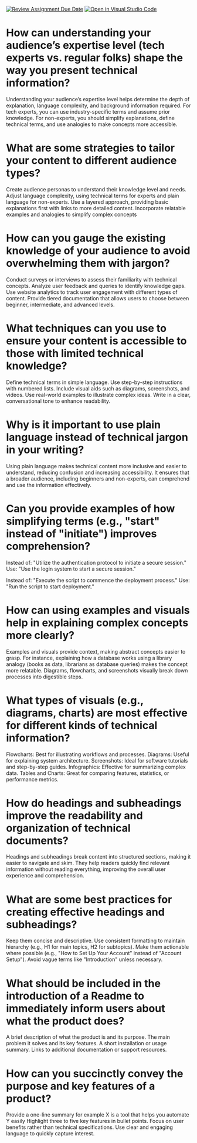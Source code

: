 [![Review Assignment Due Date](https://classroom.github.com/assets/deadline-readme-button-22041afd0340ce965d47ae6ef1cefeee28c7c493a6346c4f15d667ab976d596c.svg)](https://classroom.github.com/a/zsAR-pyY)
[![Open in Visual Studio Code](https://classroom.github.com/assets/open-in-vscode-2e0aaae1b6195c2367325f4f02e2d04e9abb55f0b24a779b69b11b9e10269abc.svg)](https://classroom.github.com/online_ide?assignment_repo_id=18690241&assignment_repo_type=AssignmentRepo)
# How can understanding your audience’s expertise level (tech experts vs. regular folks) shape the way you present technical information?
Understanding your audience’s expertise level helps determine the depth of explanation, language complexity, and background information required. For tech experts, you can use industry-specific terms and assume prior knowledge. For non-experts, you should simplify explanations, define technical terms, and use analogies to make concepts more accessible.

# What are some strategies to tailor your content to different audience types?
Create audience personas to understand their knowledge level and needs.
Adjust language complexity, using technical terms for experts and plain language for non-experts.
Use a layered approach, providing basic explanations first with links to more detailed content.
Incorporate relatable examples and analogies to simplify complex concepts

# How can you gauge the existing knowledge of your audience to avoid overwhelming them with jargon?
Conduct surveys or interviews to assess their familiarity with technical concepts.
Analyze user feedback and queries to identify knowledge gaps.
Use website analytics to track user engagement with different types of content.
Provide tiered documentation that allows users to choose between beginner, intermediate, and advanced levels.

# What techniques can you use to ensure your content is accessible to those with limited technical knowledge?
Define technical terms in simple language.
Use step-by-step instructions with numbered lists.
Include visual aids such as diagrams, screenshots, and videos.
Use real-world examples to illustrate complex ideas.
Write in a clear, conversational tone to enhance readability.

# Why is it important to use plain language instead of technical jargon in your writing?
Using plain language makes technical content more inclusive and easier to understand, reducing confusion and increasing accessibility. It ensures that a broader audience, including beginners and non-experts, can comprehend and use the information effectively.

# Can you provide examples of how simplifying terms (e.g., "start" instead of "initiate") improves comprehension?
Instead of: "Utilize the authentication protocol to initiate a secure session."
Use: "Use the login system to start a secure session."

Instead of: "Execute the script to commence the deployment process."
Use: "Run the script to start deployment."

# How can using examples and visuals help in explaining complex concepts more clearly?
Examples and visuals provide context, making abstract concepts easier to grasp. For instance, explaining how a database works using a library analogy (books as data, librarians as database queries) makes the concept more relatable. Diagrams, flowcharts, and screenshots visually break down processes into digestible steps.

# What types of visuals (e.g., diagrams, charts) are most effective for different kinds of technical information?
Flowcharts: Best for illustrating workflows and processes.
Diagrams: Useful for explaining system architecture.
Screenshots: Ideal for software tutorials and step-by-step guides.
Infographics: Effective for summarizing complex data.
Tables and Charts: Great for comparing features, statistics, or performance metrics.

# How do headings and subheadings improve the readability and organization of technical documents?
Headings and subheadings break content into structured sections, making it easier to navigate and skim. They help readers quickly find relevant information without reading everything, improving the overall user experience and comprehension.

# What are some best practices for creating effective headings and subheadings?
Keep them concise and descriptive.
Use consistent formatting to maintain hierarchy (e.g., H1 for main topics, H2 for subtopics).
Make them actionable where possible (e.g., "How to Set Up Your Account" instead of "Account Setup").
Avoid vague terms like "Introduction" unless necessary.

# What should be included in the introduction of a Readme to immediately inform users about what the product does?
A brief description of what the product is and its purpose.
The main problem it solves and its key features.
A short installation or usage summary.
Links to additional documentation or support resources.

# How can you succinctly convey the purpose and key features of a product?
Provide a one-line summary for example X is a tool that helps you automate Y easily
Highlight three to five key features in bullet points.
Focus on user benefits rather than technical specifications.
Use clear and engaging language to quickly capture interest.
